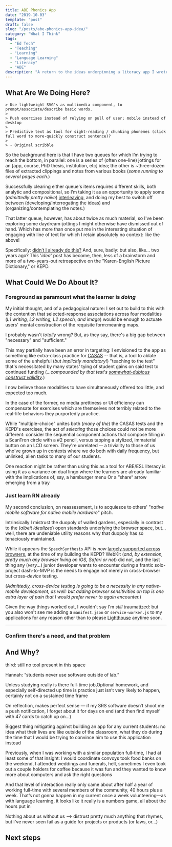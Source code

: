 ```yaml
---
title: ABE Phonics App
date: "2019-10-03"
template: "post"
draft: false
slug: "/posts/abe-phonics-app-idea/"
category: "What I Think"
tags:
  - "Ed Tech"
  - "Teaching"
  - "Learning"
  - "Language Learning"
  - "Literacy"
  - "ABE"
description: "A return to the ideas underpinning a literacy app I wrote several years ago, and some thoughts on whether it would be valuable to reimplement."
---
```


## What Are We Doing Here?

```
> Use lightweight SVG's as multimedia component, to prompt/associate/describe basic words.
> 
> Push exercises instead of relying on pull of user; mobile instead of desktop
> 
> Predictive text as tool for sight-reading / chunking phonemes (click full word to more-quickly construct sentence)?
>
> - Original scribble
```

So the background here is that I have two queues for which I’m trying to reach the bottom, in parallel: one is a series of (often one-line) jottings for an [app, course, PhD thesis, institution, etc] idea; the other is ~three-dozen files of extracted clippings and notes from various books (_some running to several pages each._) 

Successfully clearing either queue's items requires different skills, both analytic and compositional, so I’m taking it as an opportunity to apply some (_admittedly pretty naïve_) [interleaving,](https://www.scientificamerican.com/article/the-interleaving-effect-mixing-it-up-boosts-learning/) and doing my best to switch off between (developing/interrogating the ideas) and (organizing/contemplating the notes.) 

That latter queue, however, has about twice as much material, so I've been exploring some daydream-jottings I might otherwise have dismissed out of hand. Which has more than once put me in the interesting situation of engaging with line of text for which I retain absolutely no context: like the above! 

Specifically: [didn’t I already do this?](https://github.com/ypaulsussman/karen_english_picture_dictionary) And, sure, badly: but also, like... two years ago? This '_idea_' post has become, then, less of a brainstorm and more of a two-years-out retrospective on the "Karen-English Picture Dictionary," or KEPD.

## What Could We Do About It?

### Foreground as paramount what the learner is _doing_

My initial thought, and of a pedagogical nature: I set out to build to this with the contention that selected-response associations across four modalities (_L1 writing, L2 writing, L2 speech, and image_) would be enough to actuate users' mental construction of the requisite form:meaning maps.

I probably wasn't _totally_ wrong? But, as they say, there's a big gap between "necessary" and "sufficient."

This may partially have been an error in targeting: I envisioned to the app as something like extra-class practice for [CASAS](https://www.casas.org/product-overviews/curriculum-management-instruction/sample-test-items) -- that is, a tool to ablate some of the unhelpful (_but implicitly mandatory!_) "teaching to the test" that's necessitated by many states' tying of student gains on said test to continued funding (_...compounded by that test's [somewhat-dubious construct validity](https://eric.ed.gov/?id=EJ1164354)._)

I now believe those modalities to have simultaneously offered too little, and expected too much. 

In the case of the former, no media prettiness or UI efficiency can compensate for exercises which are themselves not terribly related to the real-life behaviors they purportedly practice. 

While "multiple-choice" unites both (_many of the_) the CASAS tests and the KEPD's exercises, the act of _selecting_ those choices could not be more different: consider the sequential component actions that compose filling in a ScanTron circle with a #2 pencil, versus tapping a stylized, immaterial button on an LCD screen. They're unrelated -- a triviality to those of us who've grown up in contexts where we do both with daily frequency, but unlinked, alien tasks to many of our students.



One reaction might be rather than using this as a tool for ABE/ESL literacy is using it as a variance on dual lingo where the learners are already familiar with the implications of, say, a hamburger menu Or a “share“ arrow emerging from a tray

### Just learn RN already

My second conclusion, on reassessment, is to acquiesce to others' "_native mobile software for native mobile hardware_" pitch.

Intrinsically I mistrust the duopoly of walled gardens, especially in contrast to the (_albeit idealized_) open standards underlying the browser space, but... well, there are undeniable utility reasons why that duopoly has so tenaciously maintained.

While it appears the `SpeechSynthesis` API is _now_ [largely supported across browsers](https://caniuse.com/#feat=mdn-api_speechsynthesis), at the time of my building the KEPD? WebKit (_and, by extension, pretty much any browser living on iOS, Safari or not_) did not, and the last thing any (_very..._) junior developer wants to encounter during a frantic solo-project dash-to-MVP is the needs to engage not merely in cross-browser but cross-_device_ testing. 

(_Admittedly, cross-device testing is going to be a necessity in any native-mobile development, as well: but adding browser sensitivities on top is one extra layer of pain that I would prefer never to again encounter._) 

Given the way things worked out, I wouldn't say I'm _still_ traumatized: but you also won't see me adding a `manifest.json` or `service-worker.js` to my applications for any reason other than to please [Lighthouse](https://developers.google.com/web/tools/lighthouse/v3/scoring#pwa) anytime soon.



---

### Confirm there's a need, and that problem

## And Why?

third: still no tool present in this space 

Hannah: “students never use software outside of lab.” 

Unless studying really is there full-time job,Optional homework, and especially self-directed up time is practice just isn’t very likely to happen, certainly not on a sustained time frame

On reflection, makes perfect sense — if my SRS software doesn’t shoot me a push notification, I forget about it for days on end (and then find myself with 47 cards to catch up on…) 

Biggest thing mitigating against building an app for any current students: no idea what their lives are like outside of the classroom, what they do during the time that I would be trying to convince him to use this application instead

Previously, when I was working with a similar population full-time, I had at least some of that insight: I would coordinate convoys took food banks on the weekend, I attended weddings and funerals, hell, sometimes I even took out a couple holders for coffee because it was fun and they wanted to know more about computers and ask the right questions

And that level of interaction really only came about after half a year of working full-time with several members of the community, 40 hours plus a week. That’s not gonna happen in my current once a week volunteering—as with language learning, it looks like it really is a numbers game, all about the hours put in

Nothing about us without us --> distrust pretty much anything that rhymes, but I've never seen fail as a guide for projects or products (or laws, or...)

## Next steps

